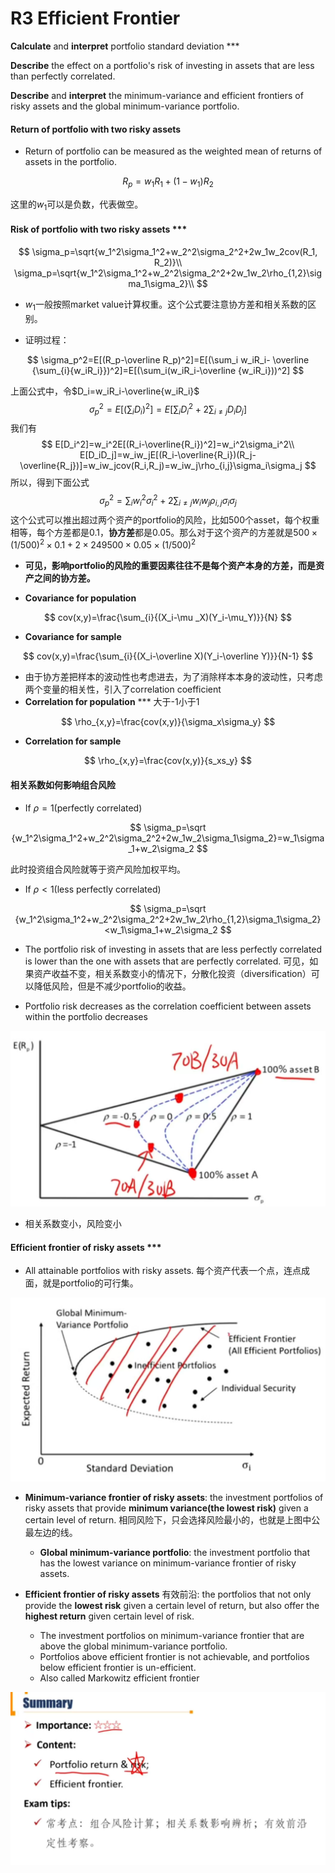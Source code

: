 # R3 Efficient Frontier

**Calculate** and **interpret** portfolio standard deviation \*\*\*

**Describe** the effect on a portfolio's risk of investing in assets that are less than perfectly correlated.

**Describe** and **interpret** the minimum-variance and efficient frontiers of risky assets and the global minimum-variance portfolio.

#### Return of portfolio with two risky assets

- Return of portfolio can be measured as the weighted mean of returns of assets in the portfolio.

$$
R_p=w_1R_1+(1-w_1)R_2
$$

这里的$w_1$可以是负数，代表做空。

#### Risk of portfolio with two risky assets \*\*\*

$$
\sigma_p=\sqrt{w_1^2\sigma_1^2+w_2^2\sigma_2^2+2w_1w_2cov(R_1, R_2)}\\
\sigma_p=\sqrt{w_1^2\sigma_1^2+w_2^2\sigma_2^2+2w_1w_2\rho_{1,2}\sigma_1\sigma_2}\\
$$

- $w_1$一般按照market value计算权重。这个公式要注意协方差和相关系数的区别。

- 证明过程：

$$
\sigma_p^2=E[(R_p-\overline R_p)^2]=E[(\sum_i w_iR_i- \overline {\sum_{i}{w_iR_i}})^2]=E[(\sum_i(w_iR_i-\overline {w_iR_i}))^2]
$$

上面公式中，令$D_i=w_iR_i-\overline{w_iR_i}$
$$
\sigma_p^2=E[(\sum_i D_i)^2]=E[\sum_i D_i^2+2\sum_{i\ne j}D_iD_j]
$$
 我们有
$$
E[D_i^2]=w_i^2E[(R_i-\overline{R_i})^2]=w_i^2\sigma_i^2\\
E[D_iD_j]=w_iw_jE[(R_i-\overline{R_i})(R_j-\overline{R_j})]=w_iw_jcov(R_i,R_j)=w_iw_j\rho_{i,j}\sigma_i\sigma_j
$$
所以，得到下面公式
$$
\sigma_p^2=\sum_iw_i^2\sigma_i^2+2\sum_{i\ne j}w_iw_j\rho_{i,j}\sigma_i\sigma_j
$$
这个公式可以推出超过两个资产的portfolio的风险，比如500个asset，每个权重相等，每个方差都是0.1，**协方差**都是0.05。那么对于这个资产的方差就是$500\times (1/500)^2\times 0.1+2\times 249500\times 0.05\times(1/500)^2$

- **可见，影响portfolio的风险的重要因素往往不是每个资产本身的方差，而是资产之间的协方差。**

- **Covariance for population**

$$
cov(x,y)=\frac{\sum_{i}{(X_i-\mu _X)(Y_i-\mu_Y)}}{N}
$$

- **Covariance for sample**

$$
cov(x,y)=\frac{\sum_{i}{(X_i-\overline X)(Y_i-\overline Y)}}{N-1}
$$

- 由于协方差把样本的波动性也考虑进去，为了消除样本本身的波动性，只考虑两个变量的相关性，引入了correlation coefficient
- **Correlation for population** \*\*\* 大于-1小于1

$$
\rho_{x,y}=\frac{cov(x,y)}{\sigma_x\sigma_y}
$$

- **Correlation for sample**

$$
\rho_{x,y}=\frac{cov(x,y)}{s_xs_y}
$$

#### 相关系数如何影响组合风险

- If $\rho = 1$(perfectly correlated)

$$
\sigma_p=\sqrt {w_1^2\sigma_1^2+w_2^2\sigma_2^2+2w_1w_2\sigma_1\sigma_2}=w_1\sigma_1+w_2\sigma_2
$$

此时投资组合风险就等于资产风险加权平均。

- If $\rho < 1$(less perfectly correlated)

$$
\sigma_p=\sqrt {w_1^2\sigma_1^2+w_2^2\sigma_2^2+2w_1w_2\rho_{1,2}\sigma_1\sigma_2}<w_1\sigma_1+w_2\sigma_2
$$

- The portfolio risk of investing in assets that are less perfectly correlated is lower than the one with assets that are perfectly correlated. 可见，如果资产收益不变，相关系数变小的情况下，分散化投资（diversification）可以降低风险，但是不减少portfolio的收益。

- Portfolio risk decreases as the correlation coefficient between assets within the portfolio decreases

<img src="../assets/image-20230628084845878.png" alt="image-20230628084845878" style="zoom:50%;" />

- 相关系数变小，风险变小

#### Efficient frontier of risky assets \*\*\*

- All attainable portfolios with risky assets. 每个资产代表一个点，连点成面，就是portfolio的可行集。

<img src="../assets/image-20230628085108129.png" alt="image-20230628085108129" style="zoom:50%;" />

- **Minimum-variance frontier of risky assets**: the investment portfolios of risky assets that provide **minimum variance(the lowest risk)** given a certain level of return. 相同风险下，只会选择风险最小的，也就是上图中公最左边的线。
  - **Global minimum-variance portfolio**: the investment portfolio that has the lowest variance on minimum-variance frontier of risky assets.

- **Efficient frontier of risky assets** 有效前沿: the portfolios that not only provide the **lowest risk** given a certain level of return, but also offer the **highest return** given certain level of risk.
  - The investment portfolios on minimum-variance frontier that are above the global minimum-variance portfolio.
  - Portfolios above efficient frontier is not achievable, and portfolios below efficient frontier is un-efficient.
  - Also called Markowitz efficient frontier

<img src="../assets/image-20230628085826744.png" alt="image-20230628085826744" style="zoom:50%;" />